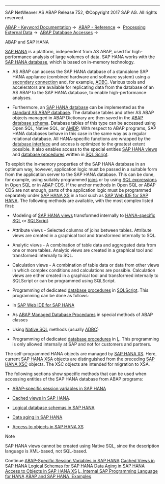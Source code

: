   

* * *

SAP NetWeaver AS ABAP Release 752, ©Copyright 2017 SAP AG. All rights reserved.

[ABAP - Keyword Documentation](javascript:call_link\('abenabap.htm'\)) →  [ABAP - Reference](javascript:call_link\('abenabap_reference.htm'\)) →  [Processing External Data](javascript:call_link\('abenabap_language_external_data.htm'\)) →  [ABAP Database Accesses](javascript:call_link\('abenabap_sql.htm'\)) → 

ABAP and SAP HANA

[SAP HANA](http://help.sap.com/hana) is a platform, independent from AS ABAP, used for high-performance analysis of large volumes of data. SAP HANA works with the [SAP HANA database](javascript:call_link\('abenhana_database_glosry.htm'\) "Glossary Entry"), which is based on in-memory technology.

-   AS ABAP can access the SAP HANA database of a standalone SAP HANA appliance (combined hardware and software system) using a [secondary connection](javascript:call_link\('abensecondary_db_connection_glosry.htm'\) "Glossary Entry") and, for example, [ADBC](javascript:call_link\('abenadbc_glosry.htm'\) "Glossary Entry"). Various tools and accelerators are available for replicating data from the database of an AS ABAP to the SAP HANA database, to enable high-performance analyses.

-   Furthermore, an [SAP HANA database](javascript:call_link\('abenhana_database_glosry.htm'\) "Glossary Entry") can be implemented as the [standard AS ABAP database](javascript:call_link\('abenstandard_db_glosry.htm'\) "Glossary Entry"). The database tables and other AS ABAP objects managed in ABAP Dictionary are then saved in the [ABAP database schema](javascript:call_link\('abenabap_db_schema_glosry.htm'\) "Glossary Entry"). Database tables of this type can be accessed using Open SQL, Native SQL, or [AMDP](javascript:call_link\('abenamdp_glosry.htm'\) "Glossary Entry"). With respect to ABAP programs, SAP HANA databases behave in this case in the same way as a regular relational database. All HANA-specific functions are wrapped by the [database interface](javascript:call_link\('abendatabase_interface_glosry.htm'\) "Glossary Entry") and access is optimized to the greatest extent possible. It also enables access to the special entities [SAP HANA views](javascript:call_link\('abenhana_view_glosry.htm'\) "Glossary Entry") and [database procedures](javascript:call_link\('abendatabase_procedure_glosry.htm'\) "Glossary Entry") written in [SQL Script](javascript:call_link\('abensql_script_glosry.htm'\) "Glossary Entry").

To exploit the in-memory properties of the SAP HANA database in an optimum way, however, application logic must be passed in a suitable form from the application server to the SAP HANA database. This can be done, for example, using suitably programmed [joins](javascript:call_link\('abenjoin_glosry.htm'\) "Glossary Entry") or by using [SQL expressions](javascript:call_link\('abensql_expression_glosry.htm'\) "Glossary Entry") in [Open SQL](javascript:call_link\('abenopen_sql_glosry.htm'\) "Glossary Entry") or in [ABAP CDS](javascript:call_link\('abenabap_cds_glosry.htm'\) "Glossary Entry"). If the anchor methods in Open SQL or ABAP CDS are not enough, parts of the application logic must be programmed separately under [SAP HANA XS](javascript:call_link\('abenxs_glosry.htm'\) "Glossary Entry") in a tool such as [SAP Web IDE for SAP HANA](javascript:call_link\('abensap_web_ide_for_sap_han_glosry.htm'\) "Glossary Entry"). The following methods are available, with the most complex listed first:

-   Modeling of [SAP HANA views](javascript:call_link\('abenhana_view_glosry.htm'\) "Glossary Entry") transformed internally to [HANA-specific SQL](https://help.sap.com/viewer/4fe29514fd584807ac9f2a04f6754767/2.0.00/en-us) or [SQLScript](javascript:call_link\('abensql_script_glosry.htm'\) "Glossary Entry").

-   Attribute views - Selected columns of joins between tables. Attribute views are created in a graphical tool and transformed internally to SQL.

-   Analytic views - A combination of table data and aggregated data from one or more tables. Analytic views are created in a graphical tool and transformed internally to SQL.

-   Calculation views - A combination of table data or data from other views in which complex conditions and calculations are possible. Calculation views are either created in a graphical tool and transformed internally to SQLScript or can be programmed using SQLScript.

-   Programming of dedicated [database procedures](javascript:call_link\('abendatabase_procedure_glosry.htm'\) "Glossary Entry") in [SQLScript](javascript:call_link\('abensql_script_glosry.htm'\) "Glossary Entry"). This programming can be done as follows:

-   In [SAP Web IDE for SAP HANA](javascript:call_link\('abensap_web_ide_for_sap_han_glosry.htm'\) "Glossary Entry")

-   As [ABAP Managed Database Procedures](javascript:call_link\('abenabap_managed_db_proc_glosry.htm'\) "Glossary Entry") in special methods of ABAP classes

-   Using [Native SQL](javascript:call_link\('abennative_sql_glosry.htm'\) "Glossary Entry") methods (usually [ADBC](javascript:call_link\('abenadbc_glosry.htm'\) "Glossary Entry"))

-   Programming of dedicated [database procedures](javascript:call_link\('abendatabase_procedure_glosry.htm'\) "Glossary Entry") in [L](javascript:call_link\('abenllang_glosry.htm'\) "Glossary Entry"). This programming is only allowed internally at SAP and not for customers and partners.

The self-programmed HANA objects are managed by [SAP HANA XS](javascript:call_link\('abenxs_glosry.htm'\) "Glossary Entry"). Here, current [SAP HANA XSA](javascript:call_link\('abenxsa_glosry.htm'\) "Glossary Entry") objects are distinguished from the preceding [SAP HANA XSC](javascript:call_link\('abenxsc_glosry.htm'\) "Glossary Entry") objects. The XSC objects are intended for migration to XSA.

The following sections show specific methods that can be used when accessing entities of the SAP HANA database from ABAP programs:

-   [ABAP-specific session variables in SAP HANA](javascript:call_link\('abenhana_session_variables.htm'\))

-   [Cached views in SAP HANA](javascript:call_link\('abenhana_cached_views.htm'\)).

-   [Logical database schemas in SAP HANA](javascript:call_link\('abenlogical_database_schemas.htm'\))

-   [Data aging in SAP HANA](javascript:call_link\('abencds_data_aging.htm'\))

-   [Access to objects in SAP HANA XS](javascript:call_link\('abensap_hana_access.htm'\))

Note

SAP HANA views cannot be created using Native SQL, since the description language is XML-based, not SQL-based.

Continue
[ABAP-Specific Session Variables in SAP HANA](javascript:call_link\('abenhana_session_variables.htm'\))
[Cached Views in SAP HANA](javascript:call_link\('abenhana_cached_views.htm'\))
[Logical Schemas for SAP HANA](javascript:call_link\('abenlogical_database_schemas.htm'\))
[Data Aging in SAP HANA](javascript:call_link\('abencds_data_aging.htm'\))
[Access to Objects in SAP HANA XS](javascript:call_link\('abensap_hana_access.htm'\))
[L, Internal SAP Programming Language for HANA](javascript:call_link\('abenllang_internal.htm'\))
[ABAP and SAP HANA, Examples](javascript:call_link\('abenabap_and_hana_abexas.htm'\))